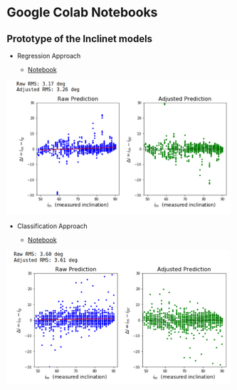 # Google Colab Notebooks

## Prototype of the Inclinet models

- Regression Approach

  - [Notebook](https://github.com/ekourkchi/incNET-data/blob/master/incNET_CNN_Colabs/Prototype_RGB64x64_VGGregression.ipynb)


![regression](./Prototype64x64_regr.png)


- Classification Approach

  - [Notebook](https://github.com/ekourkchi/incNET-data/blob/master/incNET_CNN_Colabs/Prototype_RGB64x64_VGGclassification.ipynb)

![classification](./Prototype64x64_class.png)